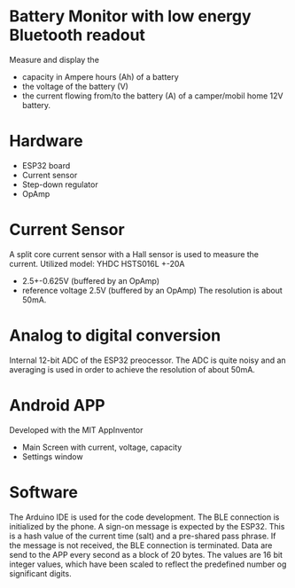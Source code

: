 Battery Monitor with low energy Bluetooth readout
=================================================
Measure and display the 
- capacity in Ampere hours (Ah) of a battery
- the voltage of the battery (V)
- the current flowing from/to the battery (A)
of a camper/mobil home 12V battery.


Hardware
========
- ESP32 board
- Current sensor
- Step-down regulator 
- OpAmp

Current Sensor
==============
A split core current sensor with a Hall sensor is used to measure the current.
Utilized model: YHDC HSTS016L +-20A
- 2.5+-0.625V (buffered by an OpAmp) 
- reference voltage 2.5V (buffered by an OpAmp) 
The resolution is about 50mA.

Analog to digital conversion
============================
Internal 12-bit ADC of the ESP32 preocessor. The ADC is quite noisy and an averaging is used in order to achieve the resolution of about 50mA.

Android APP
===========
Developed with the MIT AppInventor
- Main Screen with current, voltage, capacity
- Settings window 

Software
========
The Arduino IDE is used for the code development.
The BLE connection is initialized by the phone. A sign-on message is expected by the ESP32. This is a hash value of the current time (salt) and a pre-shared pass phrase. 
If the message is not received, the BLE connection is terminated.
Data are send to the APP every second as a block of 20 bytes. The values are 16 bit integer values, which have been scaled to reflect the predefined number og significant digits. 